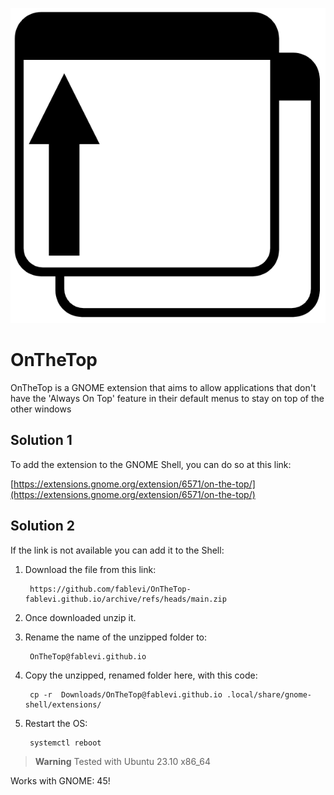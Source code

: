 ![](./Screenshot.png)

# OnTheTop
OnTheTop is a GNOME extension that aims to allow applications that don't have the 'Always On Top' feature in their default menus to stay on top of the other windows

## Solution 1
To add the extension to the GNOME Shell, you can do so at this link: 

[https://extensions.gnome.org/extension/6571/on-the-top/](https://extensions.gnome.org/extension/6571/on-the-top/)

## Solution 2

If the link is not available you can add it to the Shell:
1. Download the file from this link:

        https://github.com/fablevi/OnTheTop-fablevi.github.io/archive/refs/heads/main.zip

2. Once downloaded unzip it.

3. Rename the name of the unzipped folder to: 
    
        OnTheTop@fablevi.github.io

4. Copy the unzipped, renamed folder here, with this code: 

        cp -r  Downloads/OnTheTop@fablevi.github.io .local/share/gnome-shell/extensions/

5. Restart the OS: 

        systemctl reboot

> **Warning**
> Tested with Ubuntu 23.10 x86_64 

Works with GNOME: 45!
